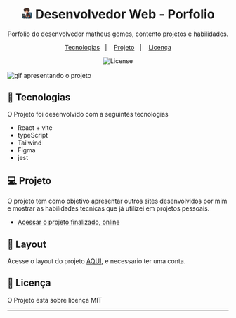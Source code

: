 <h1 align="center">
<img height="25" src="./public/share.png" alt="icone representando um programador">
  Desenvolvedor Web - Porfolio
</h1>

<p align="center">
  Porfolio do desenvolvedor matheus gomes, contento projetos e habilidades.
</p>

<p align="center">
  <a href="#-tecnologias">Tecnologias</a>&nbsp;&nbsp;&nbsp;|&nbsp;&nbsp;&nbsp;
  <a href="#-projeto">Projeto</a>&nbsp;&nbsp;&nbsp;|&nbsp;&nbsp;&nbsp;
  <a href="#-licença">Licença</a>
</p>

<p align="center">
  <img alt="License" src="https://img.shields.io/static/v1?label=license&message=MIT&color=49AA26&labelColor=000000">
</p>


<img align="center" src="./public/portfolio.gif" alt="gif apresentando o projeto">

## 🚀 Tecnologias

O Projeto foi desenvolvido com a seguintes tecnologias

- React + vite
- typeScript
- Tailwind
- Figma
- jest

## 💻 Projeto

O projeto tem como objetivo apresentar outros sites desenvolvidos por mim e mostrar as habilidades técnicas que já utilizei em projetos pessoais.

- [Acessar o projeto finalizado, online](https://matheus369k.github.io/my-portfolio/)

## 🔖 Layout

Acesse o layout do projeto [AQUI](https://www.figma.com/file/qZz30POYFvQdmtPYOxrOrg/portfolio?type=design&node-id=0%3A1&mode=design&t=lv7pZJPDKe7XdXi6-1), e necessario ter uma conta.

## 📝 Licença
O Projeto esta sobre licença MIT

---